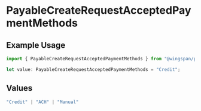 # PayableCreateRequestAcceptedPaymentMethods

## Example Usage

```typescript
import { PayableCreateRequestAcceptedPaymentMethods } from "@wingspan/payments/sdk/models/shared";

let value: PayableCreateRequestAcceptedPaymentMethods = "Credit";
```

## Values

```typescript
"Credit" | "ACH" | "Manual"
```